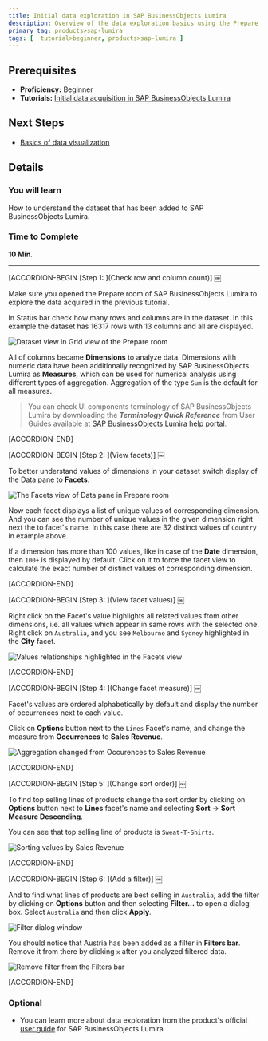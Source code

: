 ```yaml
---
title: Initial data exploration in SAP BusinessObjects Lumira
description: Overview of the data exploration basics using the Prepare room
primary_tag: products>sap-lumira
tags: [  tutorial>beginner, products>sap-lumira ]
---
```

## Prerequisites  
- **Proficiency:** Beginner
- **Tutorials:** [Initial data acquisition in SAP BusinessObjects Lumira](https://developers.sap.com/tutorials/lumira-initial-data-acquisition.html)

## Next Steps
- [Basics of data visualization](https://developers.sap.com/tutorials/lumira-initial-data-visualization.html)

## Details
### You will learn  
How to understand the dataset that has been added to SAP BusinessObjects Lumira.

### Time to Complete
**10 Min**.

---


[ACCORDION-BEGIN [Step 1: ](Check row and column count)] ￼

Make sure you opened the Prepare room of SAP BusinessObjects Lumira to explore the data acquired in the previous tutorial.

In Status bar check how many rows and columns are in the dataset. In this example the dataset has 16317 rows with 13 columns and all are displayed.

![Dataset view in Grid view of the Prepare room](Lum02-01.png)

All of columns became **Dimensions** to analyze data. Dimensions with numeric data have been additionally recognized by SAP BusinessObjects Lumira as **Measures**, which can be used for numerical analysis using different types of aggregation. Aggregation of the type `Sum` is the default for all measures.

> You can check UI components terminology of SAP BusinessObjects Lumira by downloading the ***Terminology Quick Reference*** from User Guides available at [SAP BusinessObjects Lumira help portal](https://help.sap.com/lumira#section2).


[ACCORDION-END]

[ACCORDION-BEGIN [Step 2: ](View facets)] ￼

To better understand values of dimensions in your dataset switch display of the Data pane to **Facets**.

![The Facets view of Data pane in Prepare room](Lum02-02.png)

Now each facet displays a list of unique values of corresponding dimension. And you can see the number of unique values in the given dimension right next the to facet's name. In this case there are 32 distinct values of `Country` in example above.

If a dimension has more than 100 values, like in case of the **Date** dimension, then `100+` is displayed by default. Click on it to force the facet view to calculate the exact number of distinct values of corresponding dimension.


[ACCORDION-END]

[ACCORDION-BEGIN [Step 3: ](View facet values)] ￼

Right click on the Facet's value highlights all related values from other dimensions, i.e. all values which appear in same rows with the selected one. Right click on `Australia`, and you see `Melbourne` and `Sydney` highlighted in the **City** facet.

![Values relationships highlighted in the Facets view](Lum02-03.png)


[ACCORDION-END]

[ACCORDION-BEGIN [Step 4: ](Change facet measure)] ￼

Facet's values are ordered alphabetically by default and display the number of occurrences next to each value.

Click on **Options** button next to the `Lines` Facet's name, and change the measure from **Occurrences** to **Sales Revenue**.

![Aggregation changed from Occurences to Sales Revenue](Lum02-04.png)


[ACCORDION-END]

[ACCORDION-BEGIN [Step 5: ](Change sort order)] ￼

To find top selling lines of products change the sort order by clicking on **Options** button next to **Lines** facet's name and selecting **Sort** -> **Sort Measure Descending**.

You can see that top selling line of products is `Sweat-T-Shirts`.

![Sorting values by Sales Revenue](Lum02-05.png)


[ACCORDION-END]

[ACCORDION-BEGIN [Step 6: ](Add a filter)] ￼

And to find what lines of products are best selling in `Australia`, add the filter by clicking on **Options** button and then selecting **Filter...** to open a dialog box. Select `Australia` and then click **Apply**.

![Filter dialog window](Lum02-06.png)

You should notice that Austria has been added as a filter in **Filters bar**. Remove it from there by clicking `x` after you analyzed filtered data.

![Remove filter from the Filters bar](Lum02-07.png)


[ACCORDION-END]



### Optional
- You can learn more about data exploration from the product's official [user guide](https://help.sap.com/lumira#section2) for SAP BusinessObjects Lumira

